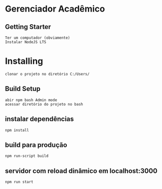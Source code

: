 # Gerenciador Acadêmico

## Getting Starter
```
Ter um computador (obviamente)
Instalar NodeJS LTS
```

# Installing
``` 
clonar o projeto no diretório C:/Users/
``` 

## Build Setup
```
abir npm bash Admin mode
acessar diretório do projeto no bash
```

## instalar dependências
```
npm install
```

## build para produção
```
npm run-script build
```

## servidor com reload dinâmico em localhost:3000
```
npm run start
```
